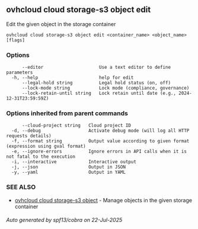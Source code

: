 ## ovhcloud cloud storage-s3 object edit

Edit the given object in the storage container

```
ovhcloud cloud storage-s3 object edit <container_name> <object_name> [flags]
```

### Options

```
      --editor                     Use a text editor to define parameters
  -h, --help                       help for edit
      --legal-hold string          Legal hold status (on, off)
      --lock-mode string           Lock mode (compliance, governance)
      --lock-retain-until string   Lock retain until date (e.g., 2024-12-31T23:59:59Z)
```

### Options inherited from parent commands

```
      --cloud-project string   Cloud project ID
  -d, --debug                  Activate debug mode (will log all HTTP requests details)
  -f, --format string          Output value according to given format (expression using gval format)
  -e, --ignore-errors          Ignore errors in API calls when it is not fatal to the execution
  -i, --interactive            Interactive output
  -j, --json                   Output in JSON
  -y, --yaml                   Output in YAML
```

### SEE ALSO

* [ovhcloud cloud storage-s3 object](ovhcloud_cloud_storage-s3_object.md)	 - Manage objects in the given storage container

###### Auto generated by spf13/cobra on 22-Jul-2025
